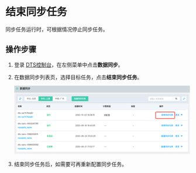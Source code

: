# 结束同步任务

同步任务运行时，可根据情况停止同步任务。



## 操作步骤

1. 登录 [DTS控制台](http://dts-console.jdcloud.com/subscription/list)，在左侧菜单中点击**数据同步**。

2. 在数据同步列表页，选择目标任务，点击**结束同步任务**。

   ![image-20201023190615496](../../../../../image/Data-Transmission-Service/dts-045.png)

3. 结束同步任务后，如需要可再重新配置同步任务。



